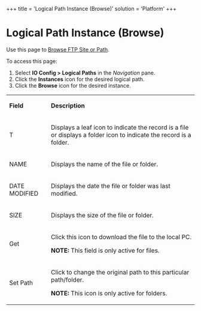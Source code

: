 +++
title = 'Logical Path Instance (Browse)'
solution = 'Platform'
+++

# Logical Path Instance (Browse)

<div class="use">

Use this page to [Browse FTP Site or
Path](../Use_Cases/Browse_FTP_Site_or_Path.htm).

</div>

To access this page:

1.  Select **IO Config \> Logical Paths** in the *Navigation* pane.
2.  Click the **Instances** icon for the desired logical path.
3.  Click the **Browse** icon for the desired instance.

<table>
<tbody>
<tr class="odd">
<td><p><strong>Field</strong></p></td>
<td><p><strong>Description</strong></p></td>
</tr>
<tr class="even">
<td><p>T</p></td>
<td><p>Displays a leaf icon to indicate the record is a file or displays a folder icon to indicate the record is a folder.</p></td>
</tr>
<tr class="odd">
<td><p>NAME</p></td>
<td><p>Displays the name of the file or folder.</p></td>
</tr>
<tr class="even">
<td><p>DATE MODIFIED</p></td>
<td><p>Displays the date the file or folder was last modified.</p></td>
</tr>
<tr class="odd">
<td><p>SIZE</p></td>
<td><p>Displays the size of the file or folder.</p></td>
</tr>
<tr class="even">
<td><p>Get</p></td>
<td><p>Click this icon to download the file to the local PC.</p>
<p><strong>NOTE:</strong> This field is only active for files.</p></td>
</tr>
<tr class="odd">
<td><p>Set Path</p></td>
<td><p>Click to change the original path to this particular path/folder.</p>
<p><strong>NOTE:</strong> This icon is only active for folders.</p></td>
</tr>
</tbody>
</table>
